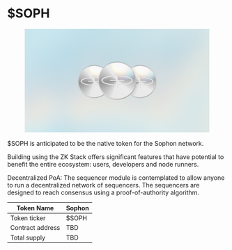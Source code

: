 # $SOPH

<figure><img src="../.gitbook/assets/Slide 16_9 - 51.png" alt=""><figcaption></figcaption></figure>

$SOPH is anticipated to be the native token for the Sophon network.

Building using the ZK Stack offers significant features that have potential to benefit the entire ecosystem: users, developers and node runners.

Decentralized PoA: The sequencer module is contemplated to allow anyone to run a decentralized network of sequencers. The sequencers are designed to reach consensus using a proof-of-authority algorithm.

| Token Name       | Sophon |
| ---------------- | ------ |
| Token ticker     | $SOPH  |
| Contract address | TBD    |
| Total supply     | TBD    |
